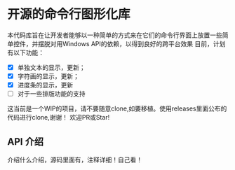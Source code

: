 # 开源的命令行图形化库
本代码库旨在让开发者能够以一种简单的方式来在它们的命令行界面上放置一些简单控件，并摆脱对用Windows API的依赖，以得到良好的跨平台效果
目前，计划有以下功能：
- [X] 单独文本的显示，更新；
- [x] 字符画的显示，更新；
- [x] 进度条的显示，更新
- [ ] 对于一些排版功能的支持

这当前是一个WIP的项目，请不要随意clone,如要移植。使用releases里面公布的代码进行clone,谢谢！
欢迎PR或Star!

## API 介绍
介绍什么介绍，源码里面有，注释详细！自己看！
